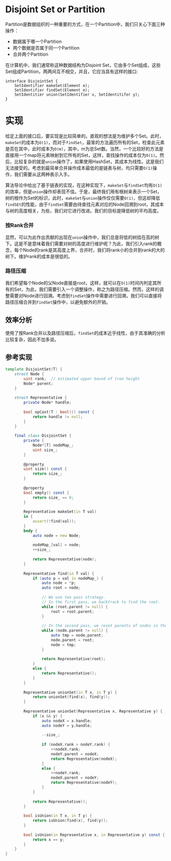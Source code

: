 ﻿# Disjoint Set or Partition
Partition是数据组织的一种重要的方式，在一个Partition中，我们只关心下面三种操作：

+ 数据属于哪一个Partition
+ 两个数据是否属于同一个Partition
+ 合并两个Partition

在计算机中，我们通常称这种数据结构为Disjoint Set，它由多个Set组成，这些Set组成Partition，两两间互不相交，并且，它应当具有这样的接口:

```
interface DisjointSet {
    SetIdentifier makeSet(Element e);
    SetIdentifier findSet(Element e);
    SetIdentitier union(SetIdentifier x, SetIdentitifer y);
}
```

# 实现
给定上面的接口后，要实现是比较简单的。直观的想法是为维护多个Set。此时，`makeSet`的成本为`O(1)`，而对于`findSet`，最笨的方法遍历所有的Set，检查此元素是否在其中，此时成本为`O(m)`，其中，m为总Set数。当然，一个比较好的方法是直接用一个map将元素映射到它所有的Set，这样，查找操作的成本仅为`O(1)`。然后，比较复杂的就是`union`操作了，如果使用HashSet，其成本为线性。这是我们无法接受的。考虑到最简单合并操作成本最低的是链表与树，均只需要`O(1)`操作，我们需要从这两种表示入手。

算法导论中给出了基于链表的实现，在这种实现下，`makeSet`与`findSet`均有`O(1)`的效率，但是`union`操作却表现不佳。于是，最终我们用有根树来表示一个Set，树的根作为Set的标识，此时，`makeSet`与`union`操作仅仅需要`O(1)`，但这却降低`findSEt`的性能，由于`findSet`需要由待查找元素对应的Node回溯到root，其成本与树的高度相关，为些，我们对它进行改进。我们的目标是降低树的平均高度。

### 按Rank合并
显然，可以为此作出贡献的出现在`union`操作中，我们总是将低的树挂在高的树下。这是不是意味着我们需要对树的高度进行维护呢？为此，我们引入rank的概念，每个Node的rank是其高度上界，合并时，我们将rank小的合并到rank的大的树下。维护rank的成本是很低的。

### 路径压缩
我们希望每个Node的父Node直接是root，这样，就可以在`O(1)`时间内判定其所有的Set，为此，我们需要引入一个调整操作，称之为路径压缩。然而，这样的调整需要对Node进行回溯。考虑到`findSet`操作中需要进行回溯，我们可以直接将路径压缩合并到`findSet`操作中，以避免额外的开销。

## 效率分析
使用了按Rank合并以及路径压缩后，`findSet`的成本近乎线性，由于其准确的分析比较复杂，因此不加多说。

## 参考实现
```D
template DisjointSet(T) {
	struct Node {
		uint rank;	// estimated upper bound of tree height
		Node* parent;
	}
	
	struct Representative {
		private Node* handle;
		
		bool opCast(T : bool)() const {
			return handle != null;
		}
	}
	
	final class DisjointSet {
		private {
			Node*[T] nodeMap_;
			uint size_;
		}
		
		@property
		uint size() const {
			return size_;
		}
		
		@property
		bool empty() const {
			return size_ == 0;
		}
		
		Representative makeSet(in T val) 
		in {
			assert(!find(val));
		}
		body {
			auto node = new Node;
			
			nodeMap_[val] = node;
			++size_;
			
			return Representative(node);
		}
		
		Representative find(in T val) {
			if (auto p = val in nodeMap_) {
				auto node = *p;
				auto root = node;
				
				// We use two pass strategy.
				// In the first pass, we backtrack to find the root.
				while (root.parent != null) {
					root = root.parent;
				}
				
				// In the second pass, we reset parents of nodes in the backtracking path.
				while (node.parent != null) {
					auto tmp = node.parent;
					node.parent = root;
					node = tmp;
				}
				
				return Representative(root);
			}
			else {
				return Representative();
			}
		}
		
		Representative unionSet(in T x, in T y) {
			return unionSet(find(x), find(y));
		}
		
		Representative unionSet(Representative x, Representative y) {
			if (x && y) {
				auto nodeX = x.handle;
				auto nodeY = y.handle;
				
				--size_;
				
				if (nodeX.rank > nodeY.rank) {
					++nodeX.rank;
					nodeY.parent = nodeX;
					return Representative(nodeX);
				}
				else {
					++nodeY.rank;
					nodeX.parent = nodeY;
					return Representative(nodeY);
				}
			}
			
			return Representative();
		}
		
		bool isUnion(in T x, in T y) {
			return isUnion(find(x), find(y));
		}
		
		bool isUnion(in Representative x, in Representative y) const {
			return x == y;
		}
	}
}
```